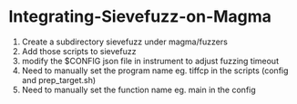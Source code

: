 # Integrating-Sievefuzz-on-Magma

1) Create a subdirectory sievefuzz under magma/fuzzers
2) Add those scripts to sievefuzz
3) modify the $CONFIG json file in instrument to adjust fuzzing timeout
4) Need to manually set the program name eg. tiffcp in the scripts (config and prep_target.sh)
5) Need to manually set the function name eg. main in the config
